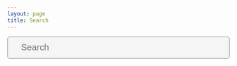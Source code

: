 ```yaml
---
layout: page
title: Search
---
```

<style>
	.search {
  border: 1px solid grey;
  border-radius: 5px;
  height: 50px;
  width: 100%;
  font-size:20px;
  padding: 2px 23px 2px 30px;
  outline: 0;
  background-color: #f5f5f5;
}
</style>
<input id="search-input" class="search" type="search" placeholder="Search" aria-label="Search">
<ul id="results-container"></ul>
<script src="https://cdn.jsdelivr.net/npm/simple-jekyll-search@1.7.1/dest/simple-jekyll-search.min.js"></script>
<script>
SimpleJekyllSearch({
  searchInput: document.getElementById('search-input'),
  resultsContainer: document.getElementById('results-container'),
  json: '/search.json'
})
</script>